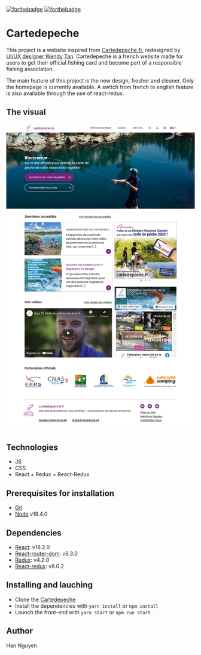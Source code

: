 [![forthebadge](https://forthebadge.com/images/badges/made-with-javascript.svg)](https://forthebadge.com) [![forthebadge](https://forthebadge.com/images/badges/uses-css.svg)](https://forthebadge.com)

# Cartedepeche

This project is a website inspired from [Cartedepeche.fr](https://www.cartedepeche.fr), redesigned by [UI/UX designer Wendy Tan](https://www.behance.net/wendytan7). Cartedepeche is a french website made for users to get their official fishing card and become part of a responsible fishing association.

The main feature of this project is the new design, fresher and cleaner. Only the homepage is currently available. A switch from french to english feature is also available through the use of react-redux.

## The visual

![Visual made by Wendy Tan](https://raw.githubusercontent.com/Mimi1706/Cartedepeche-Website/main/Maquette.jpg)

## Technologies

- JS
- CSS
- React + Redux + React-Redux

## Prerequisites for installation

- [Git](https://git-scm.com)
- [Node](https://nodejs.org/en/) v18.4.0

## Dependencies

- [React](https://reactjs.org): v18.2.0
- [React-router-dom](https://reactrouter.com/web/guides/quick-start): v6.3.0
- [Redux](https://redux.js.org): v4.2.0
- [React-redux](https://react-redux.js.org): v8.0.2

## Installing and lauching

- Clone the [Cartedepeche](https://github.com/Mimi1706/Cartedepeche-Website)
- Install the dependencies with `yarn install` or `npm install`
- Launch the front-end with `yarn start` or `npm run start`

## Author

Han Nguyen
